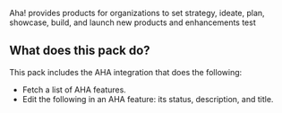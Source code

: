 Aha! provides products for organizations to set strategy, ideate, plan, showcase, build, and launch new products and enhancements test
## What does this pack do?
This pack includes the AHA integration that does the following:
- Fetch a list of AHA features.
- Edit the following in an AHA feature: its status, description, and title.
